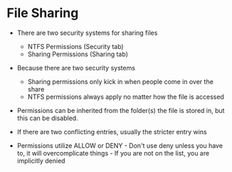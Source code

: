 # File Sharing

- There are two security systems for sharing files
    - NTFS Permissions (Security tab)
    - Sharing Permissions (Sharing tab)

- Because there are two security systems
    - Sharing permissions only kick in when people come in over the share
    - NTFS permissions always apply no matter how the file is accessed

- Permissions can be inherited from the folder(s) the file is stored in, but this can be disabled.

- If there are two conflicting entries, usually the stricter entry wins

- Permissions utilize ALLOW or DENY - Don't use deny unless you have to, it will overcomplicate things - If you are not on the list, you are implicitly denied

